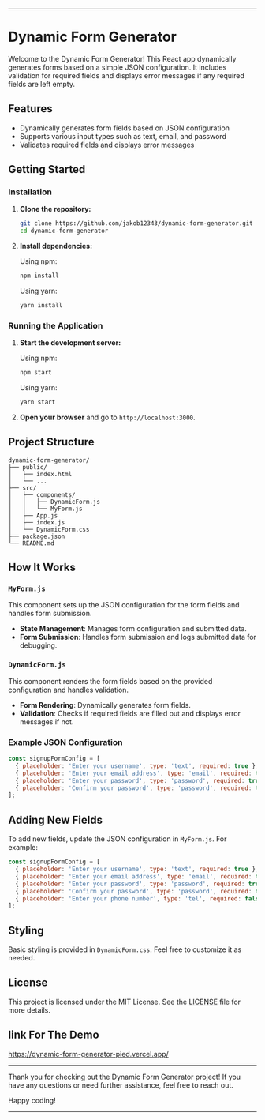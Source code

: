 
---

# Dynamic Form Generator

Welcome to the Dynamic Form Generator! This React app dynamically generates forms based on a simple JSON configuration. It includes validation for required fields and displays error messages if any required fields are left empty.

## Features

- Dynamically generates form fields based on JSON configuration
- Supports various input types such as text, email, and password
- Validates required fields and displays error messages



## Getting Started

### Installation

1. **Clone the repository:**

   ```sh
   git clone https://github.com/jakob12343/dynamic-form-generator.git
   cd dynamic-form-generator
   ```

2. **Install dependencies:**

   Using npm:
   ```sh
   npm install
   ```

   Using yarn:
   ```sh
   yarn install
   ```

### Running the Application

1. **Start the development server:**

   Using npm:
   ```sh
   npm start
   ```

   Using yarn:
   ```sh
   yarn start
   ```

2. **Open your browser** and go to `http://localhost:3000`.

## Project Structure

```
dynamic-form-generator/
├── public/
│   ├── index.html
│   └── ...
├── src/
│   ├── components/
│   │   ├── DynamicForm.js
│   │   └── MyForm.js
│   ├── App.js
│   ├── index.js
│   └── DynamicForm.css
├── package.json
└── README.md
```

## How It Works

### `MyForm.js`

This component sets up the JSON configuration for the form fields and handles form submission.

- **State Management**: Manages form configuration and submitted data.
- **Form Submission**: Handles form submission and logs submitted data for debugging.

### `DynamicForm.js`

This component renders the form fields based on the provided configuration and handles validation.

- **Form Rendering**: Dynamically generates form fields.
- **Validation**: Checks if required fields are filled out and displays error messages if not.

### Example JSON Configuration

```jsx
const signupFormConfig = [
  { placeholder: 'Enter your username', type: 'text', required: true },
  { placeholder: 'Enter your email address', type: 'email', required: true },
  { placeholder: 'Enter your password', type: 'password', required: true },
  { placeholder: 'Confirm your password', type: 'password', required: true }
];
```

## Adding New Fields

To add new fields, update the JSON configuration in `MyForm.js`. For example:

```jsx
const signupFormConfig = [
  { placeholder: 'Enter your username', type: 'text', required: true },
  { placeholder: 'Enter your email address', type: 'email', required: true },
  { placeholder: 'Enter your password', type: 'password', required: true },
  { placeholder: 'Confirm your password', type: 'password', required: true },
  { placeholder: 'Enter your phone number', type: 'tel', required: false }  // New field added
];
```

## Styling

Basic styling is provided in `DynamicForm.css`. Feel free to customize it as needed.


## License

This project is licensed under the MIT License. See the [LICENSE](LICENSE) file for more details.
## link For The Demo 
https://dynamic-form-generator-pied.vercel.app/

---

Thank you for checking out the Dynamic Form Generator project! If you have any questions or need further assistance, feel free to reach out.

Happy coding!

---

